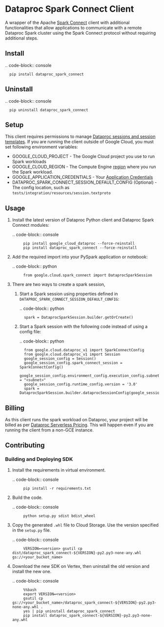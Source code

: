 # Dataproc Spark Connect Client

A wrapper of the Apache [Spark Connect](https://spark.apache.org/spark-connect/) client with
additional functionalities that allow applications to communicate with a remote Dataproc
Spark cluster using the Spark Connect protocol without requiring additional steps.

## Install

.. code-block:: console

      pip install dataproc_spark_connect

## Uninstall

.. code-block:: console

      pip uninstall dataproc_spark_connect


## Setup
This client requires permissions to manage [Dataproc sessions and session templates](https://cloud.google.com/dataproc-serverless/docs/concepts/iam).
If you are running the client outside of Google Cloud, you must set following environment variables:

* GOOGLE_CLOUD_PROJECT - The Google Cloud project you use to run Spark workloads
* GOOGLE_CLOUD_REGION - The Compute Engine [region](https://cloud.google.com/compute/docs/regions-zones#available) where you run the Spark workload.
* GOOGLE_APPLICATION_CREDENTIALS - Your [Application Credentials](https://cloud.google.com/docs/authentication/provide-credentials-adc)
* DATAPROC_SPARK_CONNECT_SESSION_DEFAULT_CONFIG (Optional) - The config location, such as `tests/integration/resources/session.textproto`

## Usage

1. Install the latest version of Dataproc Python client and Dataproc Spark Connect modules:

      .. code-block:: console

            pip install google_cloud_dataproc --force-reinstall
            pip install dataproc_spark_connect --force-reinstall

2. Add the required import into your PySpark application or notebook:

      .. code-block:: python

            from google.cloud.spark_connect import DataprocSparkSession

3. There are two ways to create a spark session,

   1. Start a Spark session using properties defined in `DATAPROC_SPARK_CONNECT_SESSION_DEFAULT_CONFIG`:

      .. code-block:: python

            spark = DataprocSparkSession.builder.getOrCreate()

   2. Start a Spark session with the following code instead of using a config file:

      .. code-block:: python

            from google.cloud.dataproc_v1 import SparkConnectConfig
            from google.cloud.dataproc_v1 import Session
            google_session_config = Session()
            google_session_config.spark_connect_session = SparkConnectConfig()
            google_session_config.environment_config.execution_config.subnetwork_uri = "<subnet>"
            google_session_config.runtime_config.version = '3.0'
            spark = DataprocSparkSession.builder.dataprocSessionConfig(google_session_config).getOrCreate()

## Billing
As this client runs the spark workload on Dataproc, your project will be billed as per [Dataproc Serverless Pricing](https://cloud.google.com/dataproc-serverless/pricing).
This will happen even if you are running the client from a non-GCE instance.

## Contributing
### Building and Deploying SDK

1. Install the requirements in virtual environment.

      .. code-block:: console

            pip install -r requirements.txt

2. Build the code.

      .. code-block:: console

            python setup.py sdist bdist_wheel


3. Copy the generated `.whl` file to Cloud Storage. Use the version specified in the `setup.py` file.

      .. code-block:: console

            VERSION=<version> gsutil cp dist/dataproc_spark_connect-${VERSION}-py2.py3-none-any.whl gs://<your_bucket_name>

4. Download the new SDK on Vertex, then uninstall the old version and install the new one.

      .. code-block:: console

            %%bash
            export VERSION=<version>
            gsutil cp gs://<your_bucket_name>/dataproc_spark_connect-${VERSION}-py2.py3-none-any.whl .
            yes | pip uninstall dataproc_spark_connect
            pip install dataproc_spark_connect-${VERSION}-py2.py3-none-any.whl
